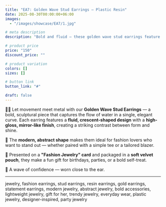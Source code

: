 ```yaml
---
title: "EA7: Golden Wave Stud Earrings – Plastic Resin"
date: 2025-08-30T00:00:00+06:00
images: 
  - "/images/showcase/EA7/1.jpg"

# meta description
description: "Bold and fluid — these golden wave stud earrings feature a sculptural, mirror-like design crafted from lightweight plastic resin with gold coating, perfect for making a statement with everyday elegance."

# product price
price: "150"
discount_price: ""

# product variation
colors: []
sizes: []

# button link
button_link: "#"

draft: false
---
```


🌊✨ Let movement meet metal with our **Golden Wave Stud Earrings** — a bold, sculptural piece that captures the flow of water in a single, elegant curve. Each earring features a **fluid, crescent-shaped design** with a **high-gloss, mirror-like finish**, creating a striking contrast between form and shine.

🌟 The **modern, abstract shape** makes them ideal for fashion lovers who want to stand out — whether paired with a simple tee or a tailored blazer.

🎁 Presented on a **"Fashion Jewelry" card** and packaged in a **soft velvet pouch**, they make a fun gift for birthdays, parties, or a bold self-treat.

💫 A wave of confidence — worn close to the ear.

---
jewelry, fashion earrings, stud earrings, resin earrings, gold earrings, statement earrings, modern jewelry, abstract jewelry, bold accessories, lightweight jewelry, gift for her, trendy jewelry, everyday wear, plastic jewelry, designer-inspired, party jewelry